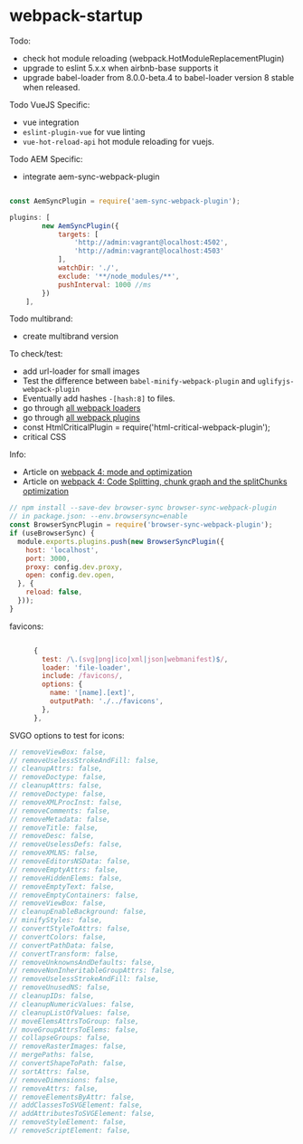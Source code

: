 # webpack-startup

Todo:
- check hot module reloading (webpack.HotModuleReplacementPlugin)
- upgrade to eslint 5.x.x when airbnb-base supports it
- upgrade babel-loader from 8.0.0-beta.4 to babel-loader version 8 stable when released.

Todo VueJS Specific:
- vue integration
- `eslint-plugin-vue` for vue linting
- `vue-hot-reload-api` hot module reloading for vuejs.

Todo AEM Specific:
- integrate aem-sync-webpack-plugin
````javascript

const AemSyncPlugin = require('aem-sync-webpack-plugin');

plugins: [
        new AemSyncPlugin({
            targets: [
                'http://admin:vagrant@localhost:4502',
                'http://admin:vagrant@localhost:4503'
            ],
            watchDir: './',
            exclude: '**/node_modules/**',
            pushInterval: 1000 //ms
        })
    ],
````

Todo multibrand:
- create multibrand version

To check/test:
- add url-loader for small images
- Test the difference between `babel-minify-webpack-plugin` and `uglifyjs-webpack-plugin`
- Eventually add hashes `-[hash:8]` to files.
- go through [all webpack loaders](https://webpack.js.org/loaders/)
- go through [all webpack plugins](https://webpack.js.org/plugins/)
- const HtmlCriticalPlugin = require('html-critical-webpack-plugin');
- critical CSS

Info:
- Article on [webpack 4: mode and optimization](https://medium.com/webpack/webpack-4-mode-and-optimization-5423a6bc597a)
- Article on [webpack 4: Code Splitting, chunk graph and the splitChunks optimization](https://medium.com/webpack/webpack-4-code-splitting-chunk-graph-and-the-splitchunks-optimization-be739a861366)

````javascript
// npm install --save-dev browser-sync browser-sync-webpack-plugin
// in package.json: --env.browsersync=enable
const BrowserSyncPlugin = require('browser-sync-webpack-plugin');
if (useBrowserSync) {
  module.exports.plugins.push(new BrowserSyncPlugin({
    host: 'localhost',
    port: 3000,
    proxy: config.dev.proxy,
    open: config.dev.open,
  }, {
    reload: false,
  }));
}


````

favicons:
````javascript

      {
        test: /\.(svg|png|ico|xml|json|webmanifest)$/,
        loader: 'file-loader',
        include: /favicons/,
        options: {
          name: '[name].[ext]',
          outputPath: './../favicons',
        },
      },
````


SVGO options to test for icons:

````javascript
// removeViewBox: false,
// removeUselessStrokeAndFill: false,
// cleanupAttrs: false,
// removeDoctype: false,
// cleanupAttrs: false,
// removeDoctype: false,
// removeXMLProcInst: false,
// removeComments: false,
// removeMetadata: false,
// removeTitle: false,
// removeDesc: false,
// removeUselessDefs: false,
// removeXMLNS: false,
// removeEditorsNSData: false,
// removeEmptyAttrs: false,
// removeHiddenElems: false,
// removeEmptyText: false,
// removeEmptyContainers: false,
// removeViewBox: false,
// cleanupEnableBackground: false,
// minifyStyles: false,
// convertStyleToAttrs: false,
// convertColors: false,
// convertPathData: false,
// convertTransform: false,
// removeUnknownsAndDefaults: false,
// removeNonInheritableGroupAttrs: false,
// removeUselessStrokeAndFill: false,
// removeUnusedNS: false,
// cleanupIDs: false,
// cleanupNumericValues: false,
// cleanupListOfValues: false,
// moveElemsAttrsToGroup: false,
// moveGroupAttrsToElems: false,
// collapseGroups: false,
// removeRasterImages: false,
// mergePaths: false,
// convertShapeToPath: false,
// sortAttrs: false,
// removeDimensions: false,
// removeAttrs: false,
// removeElementsByAttr: false,
// addClassesToSVGElement: false,
// addAttributesToSVGElement: false,
// removeStyleElement: false,
// removeScriptElement: false,
````
